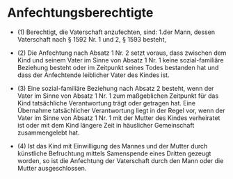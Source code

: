 # Anfechtungsberechtigte

- (1) Berechtigt, die Vaterschaft anzufechten, sind: 1.der Mann, dessen Vaterschaft nach § 1592 Nr. 1 und 2, § 1593 besteht,

- (2) Die Anfechtung nach Absatz 1 Nr. 2 setzt voraus, dass zwischen dem Kind und seinem Vater im Sinne von Absatz 1 Nr. 1 keine sozial-familiäre Beziehung besteht oder im Zeitpunkt seines Todes bestanden hat und dass der Anfechtende leiblicher Vater des Kindes ist.

- (3) Eine sozial-familiäre Beziehung nach Absatz 2 besteht, wenn der Vater im Sinne von Absatz 1 Nr. 1 zum maßgeblichen Zeitpunkt für das Kind tatsächliche Verantwortung trägt oder getragen hat. Eine Übernahme tatsächlicher Verantwortung liegt in der Regel vor, wenn der Vater im Sinne von Absatz 1 Nr. 1 mit der Mutter des Kindes verheiratet ist oder mit dem Kind längere Zeit in häuslicher Gemeinschaft zusammengelebt hat.

- (4) Ist das Kind mit Einwilligung des Mannes und der Mutter durch künstliche Befruchtung mittels Samenspende eines Dritten gezeugt worden, so ist die Anfechtung der Vaterschaft durch den Mann oder die Mutter ausgeschlossen.

